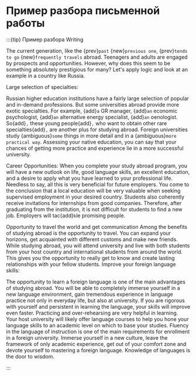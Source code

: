 # Пример разбора письменной работы

:::{tip} Пример разбора Writing

The current generation, like the {prev}`past` {new}`previous one`, {prev}`tends to go` {new}`frequently travels` abroad. Teenagers and adults are engaged by prospects and opportunities. However, why does this seem to be something absolutely prestigious for many? Let's apply logic and look at an example in a country like Russia. 

Large selection of specialties:

Russian higher education institutions have a fairly large selection of popular and in-demand professions. But some universities abroad provide more exotic specialties. For example, {add}`a` GR manager, {add}`an` economic psychologist, {add}`an` alternative energy specialist, {add}`an` oenologist. So{add}`,` these young people{add}`,` who want to obtain other rare specialties{add}`,` are another plus for studying abroad. Foreign universities study {ambiguous}`some` things in more detail and in a {ambiguous}`more practical way`. Assessing your native education, you can say that your chances of getting more practice and experience lie in a more successful university.

Career Opportunities:
When you complete your study abroad program, you will have a new outlook on life, good language skills, an excellent education, and a desire to apply what you have learned to your professional life. Needless to say, all this is very beneficial for future employers. You come to the conclusion that a local education will be very valuable when seeking supervised employment in your desired country. Students also coherently receive invitations for internships from good companies. Therefore, after graduating from the institution, it is not difficult for students to find a new job. Employers will tac{add}`k`le promising people.

Opportunity to travel the world and get communication 
Among the benefits of studying abroad is the opportunity to travel. You can expand your horizons, get acquainted with different customs and make new friends. While studying abroad, you will attend university and live with both students from your host country and international students from around the world. This gives you the opportunity to really get to know and create lasting relationships with your fellow students.
Improve your foreign language skills:

The opportunity to learn a foreign language is one of the main advantages of studying abroad. You will be able to completely immerse yourself in a new language environment, gain tremendous experience in language practice not only in everyday life, but also at university. If you are rigorous with yourself and persistent in learning the language, your skills will improve even faster. Practicing and over-rehearsing are very helpful in learning. Your host university will likely offer language courses to help you hone your language skills to an academic level on which to base your studies. Fluency in the language of instruction is one of the main requirements for enrollment in a foreign university. Immerse yourself in a new culture, leave the framework of only academic experience, get out of your comfort zone and devote yourself to mastering a foreign language. Knowledge of languages is the door to wisdom.

:::